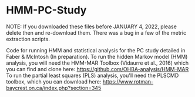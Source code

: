 # HMM-PC-Study
NOTE: If you downloaded these files before JANUARY 4, 2022, please delete then and re-download them. There was a bug in a few of the metric extraction scripts.

Code for running HMM and statistical analysis for the PC study detailed in Faber &amp; McIntosh (In preparation). To run the hidden Markov model (HMM) analysis, you will need the HMM-MAR Toolbox (Vidaurre et al., 2016) which you can find and clone here: https://github.com/OHBA-analysis/HMM-MAR
To run the partial least squares (PLS) analysis, you'll need the PLSCMD toolbox, which you can download here: https://www.rotman-baycrest.on.ca/index.php?section=345
